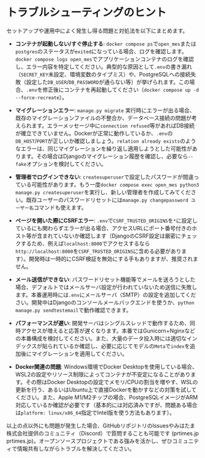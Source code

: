 # トラブルシューティングのヒント

セットアップや運用中によく発生し得る問題と対処法を以下にまとめます。

- **コンテナが起動しない/すぐ停止する**:
  `docker compose ps`で`open_mes`または`postgres`のステータスが`exited`になっている場合、ログを確認します。`docker compose logs open_mes`でアプリケーションコンテナのログを確認し、エラー内容を特定してください。典型的な原因として`.env`の書き漏れ（`SECRET_KEY`未設定、環境変数のタイプミス）や、PostgreSQLへの接続失敗（設定した`DB_USER`/`DB_PASSWORD`が通らない等）が挙げられます。この場合、`.env`を修正後にコンテナを再起動してください（`docker compose up -d --force-recreate`）。

- **マイグレーションエラー**:
  `manage.py migrate` 実行時にエラーが出る場合、既存のマイグレーションファイルの不整合か、データベース接続の問題が考えられます。エラーメッセージ中に`connection refused`等があればDB接続が確立できていません。Dockerが正常に動作しているか、`.env`の`DB_HOST`/`PORT`が正しいか確認しましょう。`relation already exists`のようなエラーは、同じマイグレーションを繰り返し適用しようとした可能性があります。その場合はDjangoのマイグレーション履歴を確認し、必要なら`--fake`オプションを検討してください。

- **管理者でログインできない**:
  `createsuperuser`で設定したパスワードが間違っている可能性があります。もう一度`docker compose exec open_mes python3 manage.py createsuperuser`を実行し、新しい管理者を作成してみてください。既存ユーザーのパスワードリセットには`manage.py changepassword ユーザー名`コマンドも使えます。

- **ページを開いた際にCSRFエラー**:
  `.env`で`CSRF_TRUSTED_ORIGINS`を`*`に設定しているにも関わらずエラーが出る場合、アクセスURLにポート番号付きのホスト等が含まれていないか確認します（DjangoのCSRF設定は厳密にチェックするため、例えば`localhost:8000`でアクセスするなら`http://localhost:8000`を`CSRF_TRUSTED_ORIGINS`に含める必要があります）。開発時は一時的にCSRF検証を無効にする手もありますが、推奨されません。

- **メール送信ができない**:
  パスワードリセット機能等でメールを送ろうとした場合、デフォルトではメールサーバ設定が行われていないため送信に失敗します。本番運用時には`.env`にメールサーバ（SMTP）の設定を追加してください。開発中はDjangoのコンソールメールバックエンドを使うか、`python manage.py sendtestemail`で動作確認できます。

- **パフォーマンスが遅い**:
  開発サーバはシングルスレッドで動作するため、同時アクセスが増えると応答が遅くなります。本番ではGunicorn+Nginxなどの本番構成を検討してください。また、大量のデータ投入時には適切なインデックスが貼られているか確認し、必要に応じてモデルの`Meta`で`index`を追加後にマイグレーションを適用してください。

- **Docker関連の問題**:
  Windows環境でDocker Desktopを使用している場合、WSL2の設定やリソース制限によってコンテナが不安定になることがあります。その際はDocker Desktopの設定でメモリ/CPUの割当を増やす、WSLの更新を行う、あるいはUbuntu上で直接Dockerを動かすなどの対策を試してください。また、Apple M1/M2チップの場合、PostgreSQLイメージがARM対応しているか確認が必要です（基本的には対応済みですが、問題ある場合は`platform: linux/x86_64`指定でIntel版を使う方法もあります）。

以上の点以外にも問題が発生した場合、GitHubリポジトリのIssuesやみはたま株式会社提供のコミュニティ（Discord）で質問することも可能です
(prtimes.jp
prtimes.jp)。オープンソースプロジェクトである強みを活かし、ぜひコミュニティで情報共有しながらトラブルを解決してください。